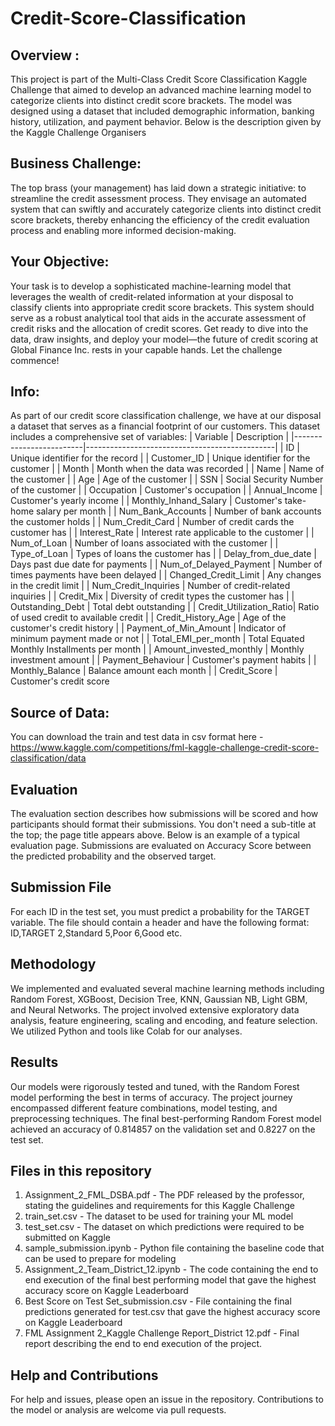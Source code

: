# Credit-Score-Classification
## Overview : 
This project is part of the Multi-Class Credit Score Classification Kaggle Challenge that aimed to develop an advanced machine learning model to categorize clients into distinct credit score brackets. The model was designed using a dataset that included demographic information, banking history, utilization, and payment behavior. Below is the description given by the Kaggle Challenge Organisers

## Business Challenge:
The top brass (your management) has laid down a strategic initiative: to streamline the credit assessment process. They envisage an automated system that can swiftly and accurately categorize clients into distinct credit score brackets, thereby enhancing the efficiency of the credit evaluation process and enabling more informed decision-making.

## Your Objective:
Your task is to develop a sophisticated machine-learning model that leverages the wealth of credit-related information at your disposal to classify clients into appropriate credit score brackets. This system should serve as a robust analytical tool that aids in the accurate assessment of credit risks and the allocation of credit scores.
Get ready to dive into the data, draw insights, and deploy your model—the future of credit scoring at Global Finance Inc. rests in your capable hands. Let the challenge commence!

## Info:
As part of our credit score classification challenge, we have at our disposal a dataset that serves as a financial footprint of our customers. This dataset includes a comprehensive set of variables:
| Variable                | Description                                   |
|-------------------------|-----------------------------------------------|
| ID                      | Unique identifier for the record              |
| Customer_ID             | Unique identifier for the customer            |
| Month                   | Month when the data was recorded              |
| Name                    | Name of the customer                          |
| Age                     | Age of the customer                           |
| SSN                     | Social Security Number of the customer        |
| Occupation              | Customer's occupation                         |
| Annual_Income           | Customer's yearly income                      |
| Monthly_Inhand_Salary   | Customer's take-home salary per month         |
| Num_Bank_Accounts       | Number of bank accounts the customer holds    |
| Num_Credit_Card         | Number of credit cards the customer has       |
| Interest_Rate           | Interest rate applicable to the customer      |
| Num_of_Loan             | Number of loans associated with the customer  |
| Type_of_Loan            | Types of loans the customer has               |
| Delay_from_due_date     | Days past due date for payments               |
| Num_of_Delayed_Payment  | Number of times payments have been delayed    |
| Changed_Credit_Limit    | Any changes in the credit limit               |
| Num_Credit_Inquiries    | Number of credit-related inquiries            |
| Credit_Mix              | Diversity of credit types the customer has    |
| Outstanding_Debt        | Total debt outstanding                        |
| Credit_Utilization_Ratio| Ratio of used credit to available credit      |
| Credit_History_Age      | Age of the customer's credit history          |
| Payment_of_Min_Amount   | Indicator of minimum payment made or not      |
| Total_EMI_per_month     | Total Equated Monthly Installments per month  |
| Amount_invested_monthly | Monthly investment amount                     |
| Payment_Behaviour       | Customer's payment habits                     |
| Monthly_Balance         | Balance amount each month                     |
| Credit_Score            | Customer's credit score  

## Source of Data: 

You can download the train and test data in csv format here - https://www.kaggle.com/competitions/fml-kaggle-challenge-credit-score-classification/data

## Evaluation
The evaluation section describes how submissions will be scored and how participants should format their submissions. You don't need a sub-title at the top; the page title appears above. Below is an example of a typical evaluation page. Submissions are evaluated on Accuracy Score between the predicted probability and the observed target.

## Submission File
For each ID in the test set, you must predict a probability for the TARGET variable. The file should contain a header and have the following format:
ID,TARGET
2,Standard
5,Poor
6,Good
etc.

## Methodology
We implemented and evaluated several machine learning methods including Random Forest, XGBoost, Decision Tree, KNN, Gaussian NB, Light GBM, and Neural Networks. The project involved extensive exploratory data analysis, feature engineering, scaling and encoding, and feature selection. We utilized Python and tools like Colab for our analyses.

## Results
Our models were rigorously tested and tuned, with the Random Forest model performing the best in terms of accuracy. The project journey encompassed different feature combinations, model testing, and preprocessing techniques. The final best-performing Random Forest model achieved an accuracy of 0.814857 on the validation set and 0.8227 on the test set.

## Files in this repository
1. Assignment_2_FML_DSBA.pdf - The PDF released by the professor, stating the guidelines and requirements for this Kaggle Challenge
2. train_set.csv - The dataset to be used for training your ML model
3. test_set.csv - The dataset on which predictions were required to be submitted on Kaggle
4. sample_submission.ipynb - Python file containing the baseline code that can be used to prepare for modeling
5. Assignment_2_Team_District_12.ipynb - The code containing the end to end execution of the final best performing model that gave the highest accuracy score on Kaggle Leaderboard
6. Best Score on Test Set_submission.csv - File containing the final predictions generated for test.csv that gave the highest accuracy score on Kaggle Leaderboard
7. FML Assignment 2_Kaggle Challenge Report_District 12.pdf - Final report describing the end to end execution of the project.

## Help and Contributions
For help and issues, please open an issue in the repository. Contributions to the model or analysis are welcome via pull requests.

